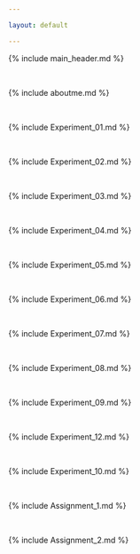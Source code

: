 ```yaml
---

layout: default

---
```


{% include main_header.md %}


<br>

{% include aboutme.md %}


<br>

{% include Experiment_01.md %}


<br>

{% include Experiment_02.md %}


<br>

{% include Experiment_03.md %}


<br>


{% include Experiment_04.md %}

<br>


{% include Experiment_05.md %}


<br>


{% include Experiment_06.md %}


<br>

{% include Experiment_07.md %}

<br>

{% include Experiment_08.md %}

<br>

{% include Experiment_09.md %}

<br>

{% include Experiment_12.md %}

<br>

{% include Experiment_10.md %}

<br>

{% include Assignment_1.md %}

<br>

{% include Assignment_2.md %}

<br>








